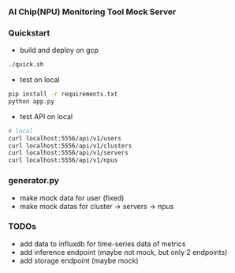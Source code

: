 ### AI Chip(NPU) Monitoring Tool Mock Server


### Quickstart

* build and deploy on gcp 
```bash
./quick.sh
```

* test on local
```bash
pip install -r requirements.txt
python app.py
```

* test API on local
```bash
# local
curl localhost:5556/api/v1/users
curl localhost:5556/api/v1/clusters
curl localhost:5556/api/v1/servers
curl localhost:5556/api/v1/npus
```


### generator.py
* make mock data for user (fixed)
* make mock datas for cluster -> servers -> npus 


### TODOs
* add data to influxdb for time-series data of metrics
* add inference endpoint (maybe not mock, but only 2 endpoints)
* add storage endpoint (maybe mock)




